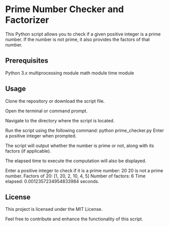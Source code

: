 # Prime Number Checker and Factorizer
This Python script allows you to check if a given positive integer is a prime number. If the number is not prime, it also provides the factors of that number.

## Prerequisites
Python 3.x
multiprocessing module
math module
time module
## Usage
Clone the repository or download the script file.

Open the terminal or command prompt.

Navigate to the directory where the script is located.

Run the script using the following command:
python prime_checker.py
Enter a positive integer when prompted.

The script will output whether the number is prime or not, along with its factors (if applicable).

The elapsed time to execute the computation will also be displayed.


Enter a positive integer to check if it is a prime number: 20
20 is not a prime number.
Factors of 20: [1, 20, 2, 10, 4, 5]
Number of factors: 6
Time elapsed: 0.0012357234954833984 seconds.

## License
This project is licensed under the MIT License.

Feel free to contribute and enhance the functionality of this script.
